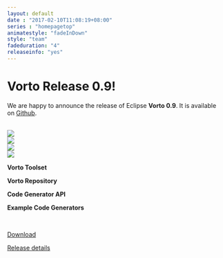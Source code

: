 ```yaml
---
layout: default
date : "2017-02-10T11:08:19+08:00"
series : "homepagetop"
animatestyle: "fadeInDown"
style: "team"
fadeduration: "4"
releaseinfo: "yes"
---
```

<div class="jumbotron">
 <h1>Vorto Release 0.9!</h1>
 <p class="lead">We are happy to announce the release of Eclipse <b>Vorto 0.9</b>. It is available on <a href="https://github.com/eclipse/vorto" target="_blank">Github</a>.</p><br>
 <div class="row">
 <div class="col-lg-3">
 <img class="wow fadeInDown" src="{{ base }}/img/Vorto_toolset_icon.png">
 </div>
 <div class="col-lg-3">
 <img class="wow fadeInDown" src="{{ base }}/img/Vorto_repository_icon.png">
 </div>
 <div class="col-lg-3">
 <img class="wow fadeInDown" src="{{ base }}/img/Code_generator_API_icon.png">
 </div>
 <div class="col-lg-3">
 <img class="wow fadeInDown" src="{{ base }}/img/Example_Code_Generators_icon.png">
 </div>
 </div>
 <div class="row">
 <div class="col-lg-3">
 <p class="wow fadeInDown"><b>Vorto Toolset</b></p>
 </div>
 <div class="col-lg-3">
 <p class="wow fadeInDown"> <b>Vorto Repository</b></p>
 </div>
 <div class="col-lg-3">
 <p class="wow fadeInDown"><b>Code Generator API</b></p>
 </div>
 <div class="col-lg-3">
 <p class="wow fadeInDown"><b>Example Code Generators</b></p>
 </div>
 </div>
 <br>
 <div class="row">
  <div class="col-lg-6">
  <p><a class="vbtn wow fadeInDown" href="{{ base }}/downloads/index.html" role="button">Download</a></p>   
  </div>
  <div class="col-lg-6">
  <p><a class="vbtn wow fadeInDown" href="{{ base }}/news/index.html" role="button">Release details</a></p>   
  </div>
  </div>    
 </div>

